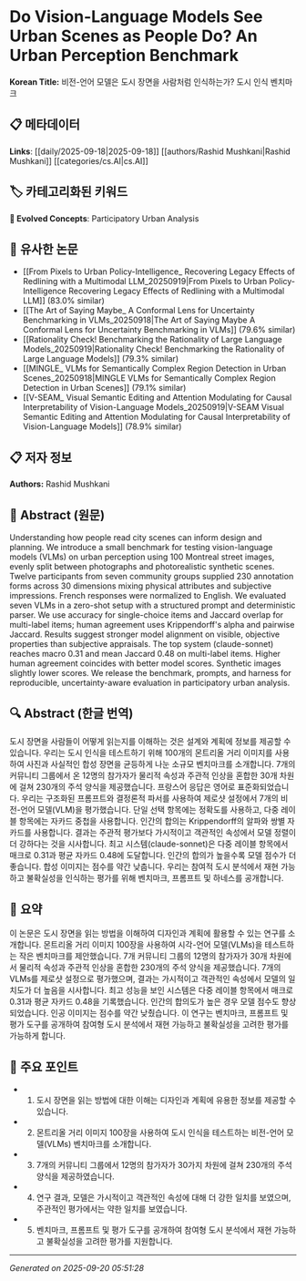 # Do Vision-Language Models See Urban Scenes as People Do? An Urban Perception Benchmark

**Korean Title:** 비전-언어 모델은 도시 장면을 사람처럼 인식하는가? 도시 인식 벤치마크

## 📋 메타데이터

**Links**: [[daily/2025-09-18|2025-09-18]] [[authors/Rashid Mushkani|Rashid Mushkani]] [[categories/cs.AI|cs.AI]]

## 🏷️ 카테고리화된 키워드
**🚀 Evolved Concepts**: Participatory Urban Analysis

## 🔗 유사한 논문
- [[From Pixels to Urban Policy-Intelligence_ Recovering Legacy Effects of Redlining with a Multimodal LLM_20250919|From Pixels to Urban Policy-Intelligence Recovering Legacy Effects of Redlining with a Multimodal LLM]] (83.0% similar)
- [[The Art of Saying Maybe_ A Conformal Lens for Uncertainty Benchmarking in VLMs_20250918|The Art of Saying Maybe A Conformal Lens for Uncertainty Benchmarking in VLMs]] (79.6% similar)
- [[Rationality Check! Benchmarking the Rationality of Large Language Models_20250919|Rationality Check! Benchmarking the Rationality of Large Language Models]] (79.3% similar)
- [[MINGLE_ VLMs for Semantically Complex Region Detection in Urban Scenes_20250918|MINGLE VLMs for Semantically Complex Region Detection in Urban Scenes]] (79.1% similar)
- [[V-SEAM_ Visual Semantic Editing and Attention Modulating for Causal Interpretability of Vision-Language Models_20250919|V-SEAM Visual Semantic Editing and Attention Modulating for Causal Interpretability of Vision-Language Models]] (78.9% similar)

## 📋 저자 정보

**Authors:** Rashid Mushkani

## 📄 Abstract (원문)

Understanding how people read city scenes can inform design and planning. We
introduce a small benchmark for testing vision-language models (VLMs) on urban
perception using 100 Montreal street images, evenly split between photographs
and photorealistic synthetic scenes. Twelve participants from seven community
groups supplied 230 annotation forms across 30 dimensions mixing physical
attributes and subjective impressions. French responses were normalized to
English. We evaluated seven VLMs in a zero-shot setup with a structured prompt
and deterministic parser. We use accuracy for single-choice items and Jaccard
overlap for multi-label items; human agreement uses Krippendorff's alpha and
pairwise Jaccard. Results suggest stronger model alignment on visible,
objective properties than subjective appraisals. The top system (claude-sonnet)
reaches macro 0.31 and mean Jaccard 0.48 on multi-label items. Higher human
agreement coincides with better model scores. Synthetic images slightly lower
scores. We release the benchmark, prompts, and harness for reproducible,
uncertainty-aware evaluation in participatory urban analysis.

## 🔍 Abstract (한글 번역)

도시 장면을 사람들이 어떻게 읽는지를 이해하는 것은 설계와 계획에 정보를 제공할 수 있습니다. 우리는 도시 인식을 테스트하기 위해 100개의 몬트리올 거리 이미지를 사용하여 사진과 사실적인 합성 장면을 균등하게 나눈 소규모 벤치마크를 소개합니다. 7개의 커뮤니티 그룹에서 온 12명의 참가자가 물리적 속성과 주관적 인상을 혼합한 30개 차원에 걸쳐 230개의 주석 양식을 제공했습니다. 프랑스어 응답은 영어로 표준화되었습니다. 우리는 구조화된 프롬프트와 결정론적 파서를 사용하여 제로샷 설정에서 7개의 비전-언어 모델(VLM)을 평가했습니다. 단일 선택 항목에는 정확도를 사용하고, 다중 레이블 항목에는 자카드 중첩을 사용합니다. 인간의 합의는 Krippendorff의 알파와 쌍별 자카드를 사용합니다. 결과는 주관적 평가보다 가시적이고 객관적인 속성에서 모델 정렬이 더 강하다는 것을 시사합니다. 최고 시스템(claude-sonnet)은 다중 레이블 항목에서 매크로 0.31과 평균 자카드 0.48에 도달합니다. 인간의 합의가 높을수록 모델 점수가 더 좋습니다. 합성 이미지는 점수를 약간 낮춥니다. 우리는 참여적 도시 분석에서 재현 가능하고 불확실성을 인식하는 평가를 위해 벤치마크, 프롬프트 및 하네스를 공개합니다.

## 📝 요약

이 논문은 도시 장면을 읽는 방법을 이해하여 디자인과 계획에 활용할 수 있는 연구를 소개합니다. 몬트리올 거리 이미지 100장을 사용하여 시각-언어 모델(VLMs)을 테스트하는 작은 벤치마크를 제안했습니다. 7개 커뮤니티 그룹의 12명의 참가자가 30개 차원에서 물리적 속성과 주관적 인상을 혼합한 230개의 주석 양식을 제공했습니다. 7개의 VLMs를 제로샷 설정으로 평가했으며, 결과는 가시적이고 객관적인 속성에서 모델의 일치도가 더 높음을 시사합니다. 최고 성능을 보인 시스템은 다중 레이블 항목에서 매크로 0.31과 평균 자카드 0.48을 기록했습니다. 인간의 합의도가 높은 경우 모델 점수도 향상되었습니다. 인공 이미지는 점수를 약간 낮췄습니다. 이 연구는 벤치마크, 프롬프트 및 평가 도구를 공개하여 참여형 도시 분석에서 재현 가능하고 불확실성을 고려한 평가를 가능하게 합니다.

## 🎯 주요 포인트

- 1. 도시 장면을 읽는 방법에 대한 이해는 디자인과 계획에 유용한 정보를 제공할 수 있습니다.

- 2. 몬트리올 거리 이미지 100장을 사용하여 도시 인식을 테스트하는 비전-언어 모델(VLMs) 벤치마크를 소개합니다.

- 3. 7개의 커뮤니티 그룹에서 12명의 참가자가 30가지 차원에 걸쳐 230개의 주석 양식을 제공하였습니다.

- 4. 연구 결과, 모델은 가시적이고 객관적인 속성에 대해 더 강한 일치를 보였으며, 주관적인 평가에서는 약한 일치를 보였습니다.

- 5. 벤치마크, 프롬프트 및 평가 도구를 공개하여 참여형 도시 분석에서 재현 가능하고 불확실성을 고려한 평가를 지원합니다.

---

*Generated on 2025-09-20 05:51:28*